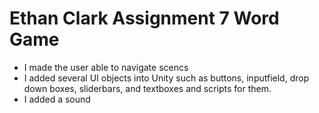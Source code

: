 # Ethan Clark Assignment 7 Word Game
* I made the user able to navigate scencs
* I added several UI objects into Unity such as buttons, inputfield, drop down boxes, sliderbars, and textboxes and scripts for them.
* I added a sound


